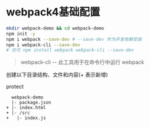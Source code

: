 # webpack4基础配置
```bash
mkdir webpack-demo && cd webpack-demo
npm init -y
npm i webpack --save-dev # --save-dev 作为开发依赖安装
npm i webpack-cli --save-dev
# 也可 npm install webpack webpack-cli --save-dev
```
> webpack-cli -- 此工具用于在命令行中运行 webpack

创建以下目录结构、文件和内容(+ 表示新增)

protect
```
  webpack-demo
  |- package.json
+ |- index.html
+ |- /src
+   |- index.js
```
